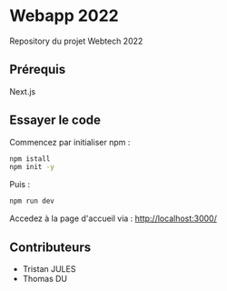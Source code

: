 # Webapp 2022

Repository du projet Webtech 2022

## Prérequis

Next.js

## Essayer le code

Commencez par initialiser npm :

```bash
npm istall 
npm init -y
```

Puis :

```bash
npm run dev
```

Accedez à la page d'accueil via : <http://localhost:3000/>

## Contributeurs

- Tristan JULES
- Thomas DU

